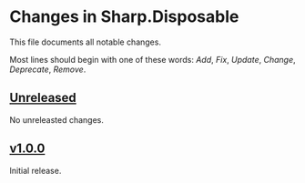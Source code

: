 # Changes in Sharp.Disposable
This file documents all notable changes.

Most lines should begin with one of these words:
*Add*, *Fix*, *Update*, *Change*, *Deprecate*, *Remove*.

## [Unreleased](https://github.com/sharpjs/Sharp.Disposable/compare/v1.0.0...HEAD)
No unreleasted changes.

## [v1.0.0](https://github.com/sharpjs/Sharp.Disposable/tree/v1.0.0)
Initial release.
